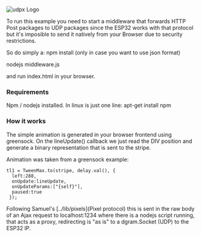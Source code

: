 ![udpx Logo](/examples/udpix-logo.png)

To run this example you need to start a middleware that forwards HTTP Post packages to UDP packages since the ESP32 works with that protocol but it's imposible to send it natively from your Browser due to security restrictions.

So do simply a:
npm install  (only in case you want to use json format)

nodejs middleware.js 

and run index.html in your browser.

### Requirements

Npm / nodejs installed.
In linux is just one line: apt-get install npm

### How it works 

The simple animation is generated in your browser frontend using greensock. On the lineUpdate() callback we just read the DIV position and generate a binary representation that is sent to the stripe.

Animation was taken from a greensock example: 

    tl1 = TweenMax.to(stripe, delay.val(), {
      left:288,
      onUpdate:lineUpdate,
      onUpdateParams:["{self}"],
      paused:true
     });

Following Samuel's [../lib/pixels](Pixel protocol) this is sent in the raw body of an Ajax request to localhost:1234 where there is a nodejs script running, that acts as a proxy, redirecting is "as is" to a dgram.Socket (UDP) to the ESP32 IP.